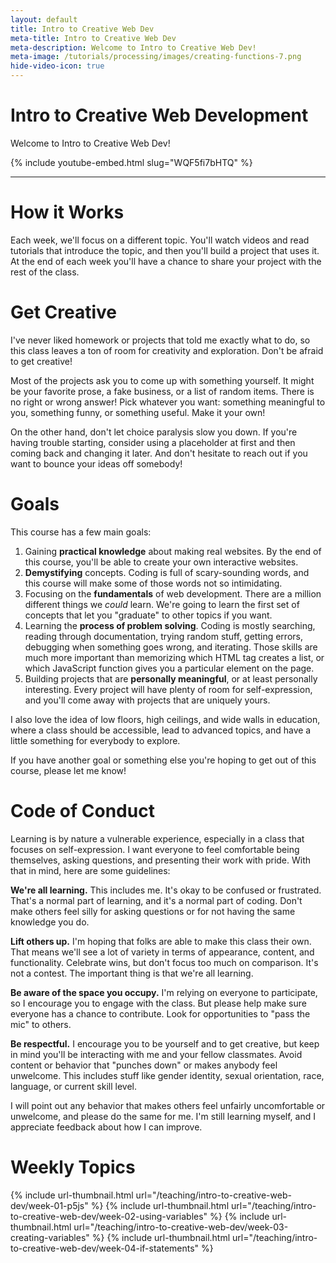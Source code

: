 ```yaml
---
layout: default
title: Intro to Creative Web Dev
meta-title: Intro to Creative Web Dev
meta-description: Welcome to Intro to Creative Web Dev!
meta-image: /tutorials/processing/images/creating-functions-7.png
hide-video-icon: true
---
```


# Intro to Creative Web Development

Welcome to Intro to Creative Web Dev!

{% include youtube-embed.html slug="WQF5fi7bHTQ" %}

---

# How it Works

Each week, we'll focus on a different topic. You'll watch videos and read tutorials that introduce the topic, and then you'll build a project that uses it. At the end of each week you'll have a chance to share your project with the rest of the class.

# Get Creative

I've never liked homework or projects that told me exactly what to do, so this class leaves a ton of room for creativity and exploration. Don't be afraid to get creative!

Most of the projects ask you to come up with something yourself. It might be your favorite prose, a fake business, or a list of random items. There is no right or
wrong answer! Pick whatever you want: something meaningful to you, something funny, or something useful. Make it your own!

On the other hand, don't let choice paralysis slow you down. If you're having trouble starting, consider using a placeholder at first and then coming back and changing it later. And don't hesitate to reach out if you want to bounce your ideas off somebody!

# Goals

This course has a few main goals:

1. Gaining **practical knowledge** about making real websites. By the end of this course, you'll be able to create your own interactive websites.
2. **Demystifying** concepts. Coding is full of scary-sounding words, and this course will make some of those words not so intimidating.
3. Focusing on the **fundamentals** of web development. There are a million different things we *could* learn. We're going to learn the first set of concepts that let you "graduate" to other topics if you want.
4. Learning the **process of problem solving**. Coding is mostly searching, reading through documentation, trying random stuff, getting errors, debugging when something goes wrong, and iterating. Those skills are much more important than memorizing which HTML tag creates a list, or which JavaScript function gives you a particular element on the page.
5. Building projects that are **personally meaningful**, or at least personally interesting. Every project will have plenty of room for self-expression, and you'll come away with projects that are uniquely yours.

I also love the idea of low floors, high ceilings, and wide walls in education, where a class should be accessible, lead to advanced topics, and have a little something for everybody to explore.

If you have another goal or something else you're hoping to get out of this course, please let me know!

# Code of Conduct

Learning is by nature a vulnerable experience, especially in a class that focuses on self-expression. I want everyone to feel comfortable being themselves, asking questions, and presenting their work with pride. With that in mind, here are some guidelines:

**We're all learning.** This includes me. It's okay to be confused or frustrated. That's a normal part of learning, and it's a normal part of coding. Don't make others feel silly for asking questions or for not having the same knowledge you do.

**Lift others up.** I'm hoping that folks are able to make this class their own. That means we'll see a lot of variety in terms of appearance, content, and functionality. Celebrate wins, but don't focus too much on comparison. It's not a contest. The important thing is that we're all learning.

**Be aware of the space you occupy.** I'm relying on everyone to participate, so I encourage you to engage with the class. But please help make sure everyone has a chance to contribute. Look for opportunities to "pass the mic" to others.

**Be respectful.** I encourage you to be yourself and to get creative, but keep in mind you'll be interacting with me and your fellow classmates. Avoid content or behavior that "punches down" or makes anybody feel unwelcome. This includes stuff like gender identity, sexual orientation, race, language, or current skill level.

I will point out any behavior that makes others feel unfairly uncomfortable or unwelcome, and please do the same for me. I'm still learning myself, and I appreciate feedback about how I can improve.

# Weekly Topics

{% include url-thumbnail.html url="/teaching/intro-to-creative-web-dev/week-01-p5js" %}
{% include url-thumbnail.html url="/teaching/intro-to-creative-web-dev/week-02-using-variables" %}
{% include url-thumbnail.html url="/teaching/intro-to-creative-web-dev/week-03-creating-variables" %}
{% include url-thumbnail.html url="/teaching/intro-to-creative-web-dev/week-04-if-statements" %}
